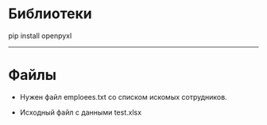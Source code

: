 # Библиотеки
pip install openpyxl 
____
# Файлы
- Нужен файл emploees.txt со списком искомых сотрудников.
    
- Исходный файл с данными test.xlsx
